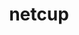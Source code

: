 ---
facebook: https://facebook.com/netcup
linkedin: https://linkedin.com/company/netcup
logohandle: netcupeu
sort: netcup
title: netcup
twitter: https://x.com/netcup
website: https://www.netcup.eu/
---